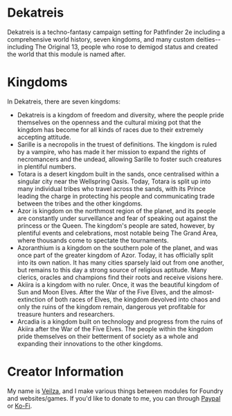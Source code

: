 # Dekatreis
Dekatreis is a techno-fantasy campaign setting for Pathfinder 2e including a comprehensive world history, seven kingdoms, and many custom deities--including The Original 13, people who rose to demigod status and created the world that this module is named after.

# Kingdoms
In Dekatreis, there are seven kingdoms:
- Dekatreis is a kingdom of freedom and diversity, where the people pride themselves on the openness and the cultural mixing pot that the kingdom has become for all kinds of races due to their extremely accepting attitude.
- Sarille is a necropolis in the truest of definitions. The kingdom is ruled by a vampire, who has made it her mission to expand the rights of necromancers and the undead, allowing Sarille to foster such creatures in plentiful numbers.
- Totara is a desert kingdom built in the sands, once centralised within a singular city near the Wellspring Oasis. Today, Totara is split up into many individual tribes who travel across the sands, with its Prince leading the charge in protecting his people and communicating trade between the tribes and the other kingdoms.
- Azor is kingdom on the northmost region of the planet, and its people are constantly under surveillance and fear of speaking out against the princess or the Queen. The kingdom's people are sated, however, by plentiful events and celebrations, most notable being The Grand Area, where thousands come to spectate the tournaments.
- Azoranthium is a kingdom on the southern pole of the planet, and was once part of the greater kingdom of Azor. Today, it has officially split into its own nation. It has many cities sparsely laid out from one another, but remains to this day a strong source of religious aptitude. Many clerics, oracles and champions find their roots and receive visions here.
- Akiira is a kingdom with no ruler. Once, it was the beautiful kingdom of Sun and Moon Elves. After the War of the Five Elves, and the almost-extinction of both races of Elves, the kingdom devolved into chaos and only the ruins of the kingdom remain, dangerous yet profitable for treasure hunters and researchers.
- Arcadia is a kingdom built on technology and progress from the ruins of Akiira after the War of the Five Elves. The people within the kingdom pride themselves on their betterment of society as a whole and expanding their innovations to the other kingdoms.

# Creator Information
My name is [Veilza](https://twitter.com/VeilzaKinsemi), and I make various things between modules for Foundry and websites/games.
If you'd like to donate to me, you can through [Paypal](https://www.paypal.com/donate/?hosted_button_id=T5ZD4T9PSZZVA) or [Ko-Fi](https://ko-fi.com/veilzakinsemi).
